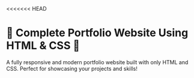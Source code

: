 <<<<<<< HEAD
# 🌟 Complete Portfolio Website Using HTML & CSS 🌟  
A fully responsive and modern portfolio website built with only HTML and CSS. Perfect for showcasing your projects and skills!  
